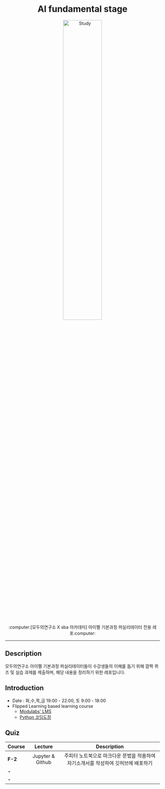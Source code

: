 <h1 align="center">AI fundamental stage</h1>
<p align="center">
    <img alt="Study" src="https://user-images.githubusercontent.com/53554014/92321063-c8d33400-f061-11ea-893b-044a8d471413.png" width=50% height=50% />
</p>
<p align="center">
  :computer:[모두의연구소 X sba 아카데미] 아이펠 기본과정 퍼실리테이터 전용 레포:computer:
</p>

* * *

## Description
모두의연구소 아이펠 기본과정 퍼실리테이터들이 수강생들의 이해를 돕기 위해 깜짝 퀴즈 및 실습 과제를 제출하며, 해당 내용을 정리하기 위한 레포입니다.

## Introduction
* Date : 화,수,목,금 19:00 - 22:00, 토 9:00 - 18:00
* Flipped Learning based learning course
    * [Modulabs' LMS](https://github.com/seraaaayeo/Modulabs-aiffelbasic/tree/master/Fundamental)
    * [Python 코딩도장](https://github.com/seraaaayeo/Modulabs-aiffelbasic/tree/master/Python_CoingDojang)

## Quiz
|  <center>Course</center> |  <center>Lecture</center> |  <center>Description</center> |  
|:--------|:--------:|:--------:|
|**F-2** | <center>Jupyter & Github</center> | <center>주피터 노트북으로 마크다운 문법을 적용하여 자기소개서를 작성하여 깃허브에 배포하기</center> |
|**-** | <center></center> | <center></center> |
|**-** | <center></center> | <center></center> |
